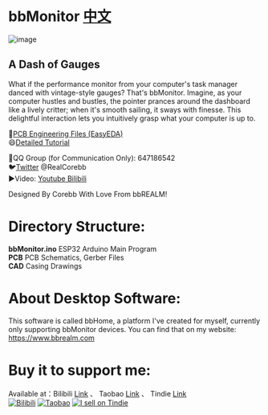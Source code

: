 # bbMonitor [中文](https://github.com/RealCorebb/bbMonitor/blob/main/README.md "中文")  
![image](https://github.com/RealCorebb/bbMonitor/blob/main/IMG/bbMonitor.jpg?raw=true)
## A Dash of Gauges
What if the performance monitor from your computer's task manager danced with vintage-style gauges? That's bbMonitor.
Imagine, as your computer hustles and bustles, the pointer prances around the dashboard like a lively critter; when it's smooth sailing, it sways with finesse. This delightful interaction lets you intuitively grasp what your computer is up to.

🔗[PCB Engineering Files (EasyEDA)](https://oshwhub.com/corebb/bbmonitor "PCB Engineering Files")  
😄[Detailed Tutorial](https://afdian.net/a/kuruibb "Detailed Tutorial")

🐧QQ Group (for Communication Only): 647186542  
🐦[Twitter](https://twitter.com/RealCorebb "@RealCorebb") @RealCorebb  
▶️Video: [Youtube](https://www.youtube.com/watch?v=KMqlBF-dVS4 "Youtube")[ Bilibili](https://www.bilibili.com/video/BV1uM4m1f75z " Bilibili")  

Designed By Corebb With Love From bbREALM!

# Directory Structure:
**bbMonitor.ino** ESP32 Arduino Main Program  
**PCB** PCB Schematics, Gerber Files  
**CAD** Casing Drawings  

# About Desktop Software:  
This software is called bbHome, a platform I've created for myself, currently only supporting bbMonitor devices.
You can find that on my website: https://www.bbrealm.com

# Buy it to support me:  
Available at：Bilibili [Link](https://gf.bilibili.com/item/detail/1106032122) 、 Taobao [Link](https://item.taobao.com/item.htm?abbucket=15&id=797425604374)  、 Tindie [Link](https://www.tindie.com/products/bbrealm/bbmonitor/)  
[![Bilibili](https://www.bbrealm.com/images/bilibili-gf2.png)](https://gf.bilibili.com/item/detail/1106032122)
[![Taobao](https://www.bbrealm.com/images/taobao2.png)](https://item.taobao.com/item.htm?abbucket=3&id=797425604374&ns=1)
[![I sell on Tindie](https://d2ss6ovg47m0r5.cloudfront.net/badges/tindie-larges.png)](https://www.tindie.com/stores/bbrealm/?ref=offsite_badges&utm_source=sellers_Corebbd&utm_medium=badges&utm_campaign=badge_large)

